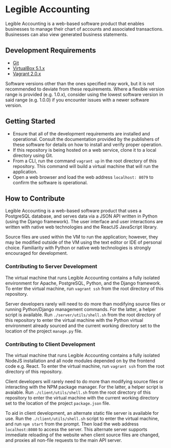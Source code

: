 # Legible Accounting

Legible Accounting is a web-based software product that enables businesses to
manage their chart of accounts and associated transactions. Businesses can also
view generated business statements.

## Development Requirements

* [Git](https://git-scm.com/)
* [VirtualBox 5.1.x](https://www.virtualbox.org/)
* [Vagrant 2.0.x](https://www.vagrantup.com/)

Software versions other than the ones specified may work, but it is not
recommended to deviate from these requirements. Where a flexible version range
is provided (e.g. 1.0.x), consider using the lowest software version in said
range (e.g. 1.0.0) if you encounter issues with a newer software version.

## Getting Started

* Ensure that all of the development requirements are installed and
  operational. Consult the documentation provided by the publishers of these
  software for details on how to install and verify proper operation.
* If this repository is being hosted on a web service, clone it to a local
  directory using Git.
* From a CLI, run the command `vagrant up` in the root directory of this
  repository. This command will build a virtual machine that will run the
  application.
* Open a web browser and load the web address `localhost: 8079` to confirm the
  software is operational.

## How to Contribute

Legible Accounting is a web-based software product that uses a PostgreSQL
database, and serves data via a JSON API written in Python (using the Django
framework). The user interface and user interactions are written with native
web technologies and the ReactJS JavaScript library.

Source files are used within the VM to run the application; however, they may
be modified outside of the VM using the text editor or IDE of personal choice.
Familiarity with Python or native web technologies is strongly encouraged for
development.

### Contributing to Server Development

The virtual machine that runs Legible Accounting contains a fully isolated
environment for Apache, PostgreSQL, Python, and the Django framework. To enter
the virtual machine, run `vagrant ssh` from the root directory of this
repository.

Server developers rarely will need to do more than modifying source files or
running Python/Django management commands. For the latter, a helper script is
available. Run `./server/utils/shell.sh` from the root directory of this
repository to enter the virtual machine with the Python virtual environment
already sourced and the current working directory set to the location of the
project `manage.py` file.

### Contributing to Client Development

The virtual machine that runs Legible Accounting contains a fully isolated
NodeJS installation and all node modules depended on by the frontend code
e.g. React. To enter the virtual machine, run `vagrant ssh` from the root
directory of this repository.

Client developers will rarely need to do more than modifying source files or
interacting with the NPM package manager. For the latter, a helper script is
avaiable. Run `./client/utils/shell.sh` from the root directory of this
repository to enter the virtual machine with the current working directory set
to the location of the project `package.json` file.

To aid in client development, an alternate static file server is available for
use. Run the `./client/utils/shell.sh` script to enter the virtual machine, and
run `npm start` from the prompt. Then load the web address `localhost:8080` to
access the server. This alternate server supports immediate reloading of the
website when client source files are changed, and proxies all non-file
requests to the main API server.
